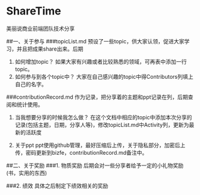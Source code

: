 # ShareTime
美丽说商业前端团队技术分享


##一、关于参与
###topicList.md
预设了一些topic，供大家认领，促进大家学习，并且把成果share出来。后期
1. 如何增加topic？
        如果大家有兴趣或者比较熟悉的领域，可再表中添加一行topic。
2. 如何参与到各个topic中？
        大家在自己感兴趣的topic中得Contributors列填上自己的名字。    

###contributionRecord.md
作为记录，把分享着的主题和ppt记录在列，后期查阅和统计使用。
1. 当我想要分享的时候我怎么做？
         在这个文档中相应的topic中添加本次分享的记录(包括主题，日期，分享人等)，修改topicList.md中Activity列，更新为最新的活跃度

2. 关于ppt
        ppt使用github管理，最好压缩后上传，关于隐私部分，加密后上传，密码更新到bizfe，contributionRecord.md备注中。
    

##二、关于奖励
###1. 物质奖励
    后期会对一些分享者给予一定的小礼物奖励(书，实用的东西)

###2. 绩效
    具体之后制定下绩效相关的奖励
